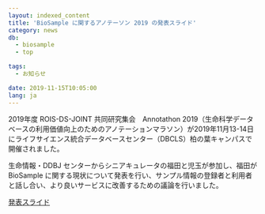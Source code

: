 ```yaml
---
layout: indexed_content
title: 'BioSample に関するアノテーソン 2019 の発表スライド'
category: news
db:
  - biosample
  - top

tags:
  - お知らせ

date: 2019-11-15T10:05:00
lang: ja
---
```


<p>2019年度 ROIS-DS-JOINT 共同研究集会　Annotathon 2019（生命科学データベースの利用価値向上のためのアノテーションマラソン）が2019年11月13-14日にライフサイエンス統合データベースセンター（DBCLS）柏の葉キャンパスで開催されました。</p>

<p>生命情報・DDBJ センターからシニアキュレータの福田と児玉が参加し、福田が BioSample に関する現状について発表を行い、サンプル情報の登録者と利用者と話し合い、より良いサービスに改善するための議論を行いました。</p>

<p><a href="https://drive.google.com/drive/u/2/folders/1DfO8dpIl8nkwx_PEFHNfHTUEjnvesspU">発表スライド</a></p>

